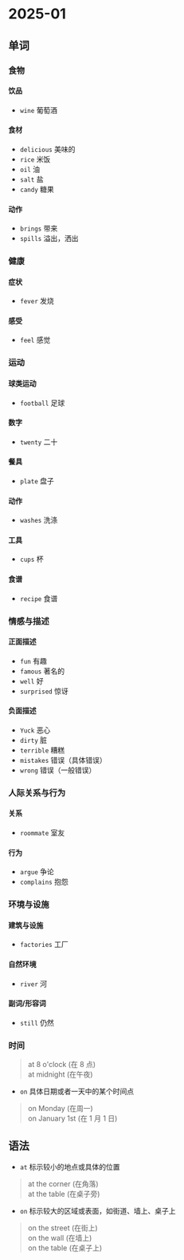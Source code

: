 # 2025-01

## 单词

### 食物

#### 饮品

- `wine` 葡萄酒

#### 食材

- `delicious` 美味的
- `rice` 米饭
- `oil` 油
- `salt` 盐
- `candy` 糖果

#### 动作

- `brings` 带来
- `spills` 溢出，洒出


### 健康

#### 症状

- `fever` 发烧

#### 感受

- `feel` 感觉

### 运动

#### 球类运动

- `football` 足球

#### 数字

- `twenty` 二十

#### 餐具

- `plate` 盘子

#### 动作

- `washes` 洗涤

#### 工具

- `cups` 杯

#### 食谱

- `recipe` 食谱

### 情感与描述

#### 正面描述

- `fun` 有趣
- `famous` 著名的
- `well` 好
- `surprised` 惊讶

#### 负面描述

- `Yuck` 恶心
- `dirty` 脏
- `terrible` 糟糕
- `mistakes` 错误（具体错误）
- `wrong` 错误（一般错误）

### 人际关系与行为

#### 关系

- `roommate` 室友

#### 行为

- `argue` 争论
- `complains` 抱怨

### 环境与设施

#### 建筑与设施

- `factories` 工厂

#### 自然环境

- `river` 河

#### 副词/形容词

- `still` 仍然

### 时间

> at 8 o'clock (在 8 点)  
> at midnight (在午夜)

- `on` 具体日期或者一天中的某个时间点

> on Monday (在周一)  
> on January 1st (在 1 月 1 日)

## 语法

- `at` 标示较小的地点或具体的位置

> at the corner (在角落)  
> at the table (在桌子旁)

- `on` 标示较大的区域或表面，如街道、墙上、桌子上

> on the street (在街上)  
> on the wall (在墙上)  
> on the table (在桌子上)
